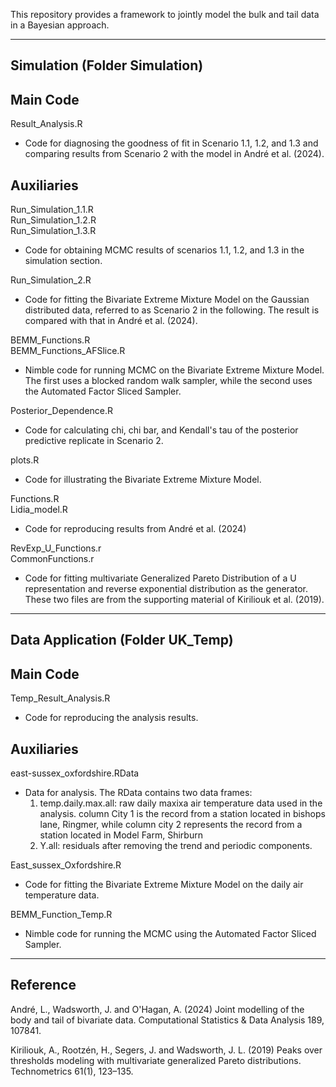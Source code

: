 This repository provides a framework to jointly model the bulk and tail data in a Bayesian approach.
 
-------------------------------------------------------------------------
Simulation (Folder Simulation)  
-------------------------------------------------------------------------

Main Code 
--------------------
Result_Analysis.R 
- Code for diagnosing the goodness of fit in Scenario 1.1, 1.2, and 1.3 and comparing results from Scenario 2 with the model in André et al. (2024).

Auxiliaries
--------------------
Run_Simulation_1.1.R  
Run_Simulation_1.2.R  
Run_Simulation_1.3.R
- Code for obtaining MCMC results of scenarios 1.1, 1.2, and 1.3 in the simulation section.

Run_Simulation_2.R
- Code for fitting the Bivariate Extreme Mixture Model on the Gaussian distributed data, referred to as Scenario 2
  in the following. The result is compared with that in André et al. (2024).
  
BEMM_Functions.R  
BEMM_Functions_AFSlice.R
- Nimble code for running MCMC on the Bivariate Extreme Mixture Model. The first uses a blocked 
  random walk sampler, while the second uses the Automated Factor Sliced Sampler.
  
Posterior_Dependence.R 
- Code for calculating chi, chi bar, and Kendall's tau of the posterior predictive replicate in Scenario 2.
  
plots.R
- Code for illustrating the Bivariate Extreme Mixture Model.

Functions.R  
Lidia_model.R
- Code for reproducing results from André et al. (2024)

RevExp_U_Functions.r  
CommonFunctions.r  
- Code for fitting multivariate Generalized Pareto Distribution of a U representation and reverse exponential distribution as the generator. These two files are from the supporting material of Kiriliouk et al. (2019).

-------------------------------------------------------------------------
Data Application (Folder UK_Temp)
-------------------------------------------------------------------------
Main Code 
--------------------
Temp_Result_Analysis.R
- Code for reproducing the analysis results.

Auxiliaries
--------------------
east-sussex_oxfordshire.RData
- Data for analysis. The RData contains two data frames:
  1. temp.daily.max.all: raw daily maxixa air temperature data used in the analysis.
      column City 1 is the record from a station located in bishops lane, Ringmer,
      while column city 2 represents the record from a station located in Model Farm, Shirburn
  2. Y.all: residuals after removing the trend and periodic components.
  
East_sussex_Oxfordshire.R
- Code for fitting the Bivariate Extreme Mixture Model on the daily air temperature data.

BEMM_Function_Temp.R
- Nimble code for running the MCMC using the Automated Factor Sliced Sampler.

-------------------------------------------------------------------------
Reference 
-------------------------------------------------------------------------
André, L., Wadsworth, J. and O'Hagan, A. (2024) Joint modelling of the body and tail of
bivariate data. Computational Statistics & Data Analysis 189, 107841.

Kiriliouk, A., Rootzén, H., Segers, J. and Wadsworth, J. L. (2019) Peaks over thresholds
modeling with multivariate generalized Pareto distributions. Technometrics 61(1), 123–135.
